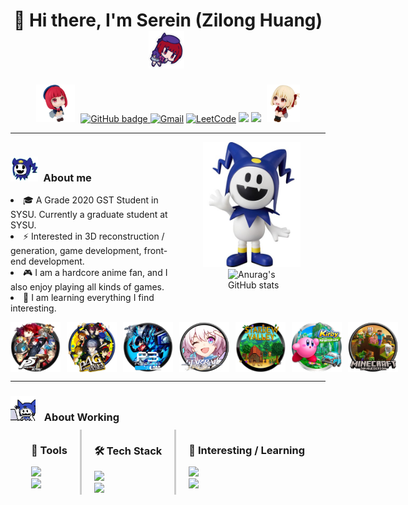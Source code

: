 <!-- # 👋 Hi there, I'm Serein (Zilong Huang) <img src="assets/kana/kana0.png" alt="hi" style="height: 60px;"> -->
<div style="text-align: center;">
  
  <!-- <img src="https://capsule-render.vercel.app/api?type=waving&color=gradient&height=230&section=header&text=👋 Hi there, I'm Serein (Zilong Huang)&fontSize=35&animation=fadeIn" /> -->
# 👋 Hi there, I'm Serein (Zilong Huang) <img src="assets/kana/kana0.png" alt="kana" style="height: 60px;margin-right: 5px">

  <img src="assets/kana/kana1.png" alt="kana" style="height: 60px;margin-right: 5px">
    <a href="https://github.com/LongHZ140516">
      <img src="https://img.shields.io/badge/-Github-000?style=for-the-badge&logo=Github&logoColor=white&link=https://github.com/brunobritodev" alt="GitHub badge" />
    </a>
    <a href="mailto:zilong.huang.ayaka@gmail.com"><img alt="Gmail" src="https://img.shields.io/badge/Gmail-D14836?style=for-the-badge&logo=gmail&logoColor=white"/></a>
    <a href="https://leetcode.cn/u/AiYi5eWErb/"><img alt="LeetCode" src="https://img.shields.io/badge/LeetCode-FFA116?style=for-the-badge&logo=leetcode&logoColor=white"/></a>
    <a href="https://space.bilibili.com/15318600" target="_blank"><img src="https://img.shields.io/badge/Bilibili-FF5588?style=for-the-badge&logo=bilibili&logoColor=white" target="_blank"></a>
    <a href="https://x.com/HSerein15170" target="_blank"><img src="https://img.shields.io/badge/Twitter-1DA1F8?style=for-the-badge&logo=x&logoColor=white" target="_blank"></a>
    <img src="assets/chisato/chisato1.png" alt="kana" style="height: 60px;margin-left: 5px">
</div>

---

<div style="display: flex; justify-content: center;">
  <div style="margin-right: 20px; border-right: 0px solid #ccc; padding-right: 20px;">
    <h3> <img src="assets/JF/JF1.jpg" alt="me" style="margin-right: 5px;height: 40px; margin"> About me</h3>
    <p>
      <li> 🎓 A Grade 2020 GST Student in SYSU. Currently a graduate student at SYSU.
      <li> ⚡ Interested in 3D reconstruction / generation, game development, front-end development.
      <li> 🎮 I am a hardcore anime fan, and I also enjoy playing all kinds of games.
      <li> 🔭 I am learning everything I find interesting.
    </p>
    <div style="display: flex; align-items: center; margin-top: 10px;">
      <img src="assets/icon/p5r.png" alt="p5r" style="margin-right: 10px;height: 80px">
      <img src="assets/icon/p4g.png" alt="p4g" style="margin-right: 10px;height: 80px">
      <img src="assets/icon/p3r.png" alt="p3r" style="margin-right: 10px; height: 80px">
      <img src="assets/icon/starrail.png" alt="starrail" style="margin-right: 10px; height: 80px">
      <img src="assets/icon/stardewvalley.png" alt="stardewvalley" style="margin-right: 10px; height: 80px">
      <img src="assets/icon/kirby.png" alt="kirby" style="margin-right: 10px; height: 80px">
      <img src="assets/icon/minecraft.png" alt="minecraft" style="margin-right: 10px; height: 80px">
    </div>
  </div>
  <div style="margin-right: 20px; border-right: 0px solid #ccc; padding-right: 20px;">
    <img src="assets/JF/JF0.jpg" alt="Profile Picture" height="200px" />
    <img src="https://github-readme-stats.vercel.app/api?username=LongHZ140516&show_icons=true&theme=transparent" alt="Anurag's GitHub stats" style="margin-left: 40px">
  </div>
</div>

---
<div style="position: relative;">
  <h3 style="position: relative; margin-bottom: 10px;">
    <img src="assets/JF/JF2.jpg" alt="me" style="margin-right: 10px; height: 40px;"> About Working
  </h3>
  <div style="display: flex; justify-content: center;">
    <div style="margin-right: 20px; border-right: 3px solid #ccc; padding-right: 20px;">
      <h3>🔧 Tools</h3>
      <a href="https://skillicons.dev">
        <img src="https://skillicons.dev/icons?i=vscode,git,ubuntu,anaconda" />
      </a><br>
      <a href="https://skillicons.dev">
        <img src="https://skillicons.dev/icons?i=notion,obsidian,ps,pr" />
      </a>
    </div>
    <div style="margin-right: 20px; border-right: 3px solid #ccc; padding-right: 20px;">
      <h3>🛠️ Tech Stack</h3>
      <a href="https://skillicons.dev">
        <img src="https://skillicons.dev/icons?i=python,pytorch,tensorflow,c,cpp,matlab,docker" /><br>
        <img src="https://skillicons.dev/icons?i=html,css,js,latex,md,unreal,blender" />
      </a>
    </div>
    <div style="margin-left: 0px;">
      <h3>🌟 Interesting / Learning</h3>
      <a href="https://skillicons.dev">
        <img src="https://skillicons.dev/icons?i=unity,figma,react,nextjs,nodejs" /><br>
        <img src="https://skillicons.dev/icons?i=ts,go,flutter,tailwind,mysql" />
      </a>
    </div>
  </div>
</div>
